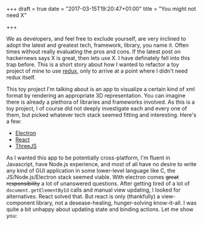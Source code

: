 +++
draft = true
date = "2017-03-15T19:20:47+01:00"
title = "You might not need X"

+++

We as developers, and feel free to exclude yourself, are very inclined to adopt
the latest and greatest tech, framework, library, you name it. Often times without
really evaluating the pros and cons. If the latest post on hackernews says X is great,
then lets use X. I have definately fell into this trap before. This is a short story about how I wanted to refactor a toy project of mine
to use [redux](https://github.com/reactjs/redux), only to arrive at a point where I didn't need redux itself.

This toy project I'm talking about is an app to visualize a certain kind of xml format by rendering an appropriate 3D representation.
You can imagine there is already a plethora of libraries and frameworks involved. As this is a toy project,
I of course did not deeply investigate each and every one of them, but picked whatever tech stack seemed fitting and interesting. Here's
a few:

* [Electron](https://electron.atom.io)
* [React](https://facebook.github.io/react/)
* [ThreeJS](https://threejs.org)

As I wanted this app to be potentially cross-platform, I'm fluent in Javascript, have Node.js experience,
and most of all have no desire to write any kind of GUI application in some lower-level language like C,
the JS/Node.js/Electron stack seemed viable. With electron comes ~~great responsibility~~ a lot of unanswered
questions. After getting tired of a lot of `document.getElementById` calls and manual view updating, I looked
for alternatives. React solved that. But react is only (thankfully) a view-component library, not a desease-healing, hunger-solving
know-it-all. I was quite a bit unhappy about updating state and binding actions. Let me show you:
